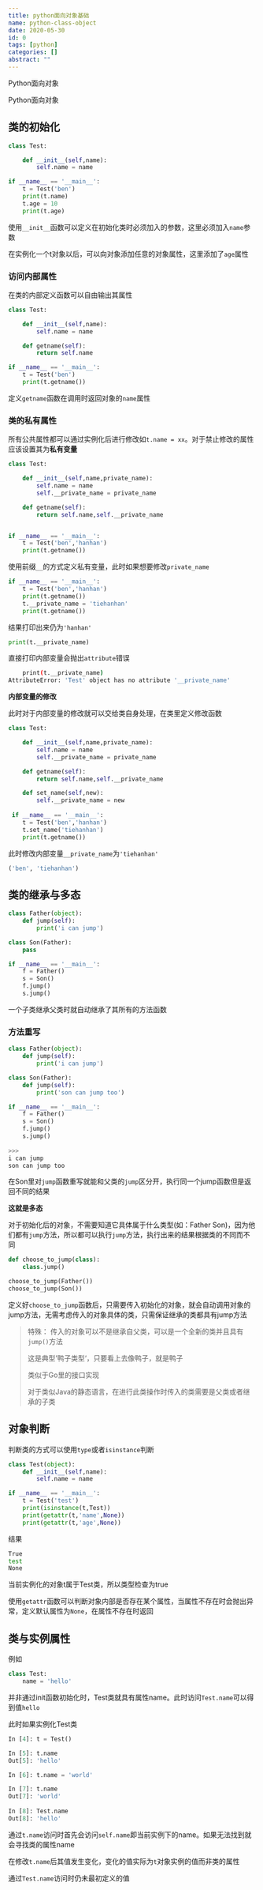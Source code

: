 ```yaml
---
title: python面向对象基础
name: python-class-object
date: 2020-05-30
id: 0
tags: [python]
categories: []
abstract: ""
---
```



Python面向对象


<!--more-->


Python面向对象

<!--more-->

## 类的初始化

```python
class Test:

    def __init__(self,name):
        self.name = name

if __name__ == '__main__':
    t = Test('ben')
    print(t.name)
    t.age = 10
    print(t.age)
```

使用`__init__`函数可以定义在初始化类时必须加入的参数，这里必须加入`name`参数

在实例化一个t对象以后，可以向对象添加任意的对象属性，这里添加了`age`属性

### 访问内部属性

在类的内部定义函数可以自由输出其属性

```python
class Test:

    def __init__(self,name):
        self.name = name

    def getname(self):
        return self.name

if __name__ == '__main__':
    t = Test('ben')
    print(t.getname())
```

定义`getname`函数在调用时返回对象的`name`属性

### 类的私有属性

所有公共属性都可以通过实例化后进行修改如`t.name = xx`。对于禁止修改的属性应该设置其为**私有变量**

```python
class Test:

    def __init__(self,name,private_name):
        self.name = name
        self.__private_name = private_name

    def getname(self):
        return self.name,self.__private_name


if __name__ == '__main__':
    t = Test('ben','hanhan')
    print(t.getname())
```

使用前缀`__`的方式定义私有变量，此时如果想要修改`private_name`

```python
if __name__ == '__main__':
    t = Test('ben','hanhan')
    print(t.getname())
    t.__private_name = 'tiehanhan'
    print(t.getname())
```

结果打印出来仍为`'hanhan'`

```python
print(t.__private_name)
```

直接打印内部变量会抛出`attribute`错误

```bash
    print(t.__private_name)
AttributeError: 'Test' object has no attribute '__private_name'
```

**内部变量的修改**

此时对于内部变量的修改就可以交给类自身处理，在类里定义修改函数

```python
class Test:

    def __init__(self,name,private_name):
        self.name = name
        self.__private_name = private_name

    def getname(self):
        return self.name,self.__private_name

    def set_name(self,new):
        self.__private_name = new
        
 if __name__ == '__main__':
    t = Test('ben','hanhan')
    t.set_name('tiehanhan')
    print(t.getname())
```

此时修改内部变量`__private_name`为`'tiehanhan'`

```python
('ben', 'tiehanhan')
```

## 类的继承与多态

```python
class Father(object):
    def jump(self):
        print('i can jump')

class Son(Father):
    pass

if __name__ == '__main__':
    f = Father()
    s = Son()
    f.jump()
    s.jump()
```

一个子类继承父类时就自动继承了其所有的方法函数

### 方法重写

```python
class Father(object):
    def jump(self):
        print('i can jump')

class Son(Father):
    def jump(self):
        print('son can jump too')

if __name__ == '__main__':
    f = Father()
    s = Son()
    f.jump()
    s.jump()
    
>>> 
i can jump
son can jump too
```

在Son里对`jump`函数重写就能和父类的`jump`区分开，执行同一个jump函数但是返回不同的结果

**这就是多态**

对于初始化后的对象，不需要知道它具体属于什么类型(如：Father Son)，因为他们都有`jump`方法，所以都可以执行`jump`方法，执行出来的结果根据类的不同而不同

```python
def choose_to_jump(class):
    class.jump()

choose_to_jump(Father())
choose_to_jump(Son())
```

定义好`choose_to_jump`函数后，只需要传入初始化的对象，就会自动调用对象的jump方法，无需考虑传入的对象具体的类，只需保证继承的类都具有jump方法

> 特殊： 传入的对象可以不是继承自父类，可以是一个全新的类并且具有`jump()`方法
>
> 这是典型’鸭子类型‘，只要看上去像鸭子，就是鸭子
>
> 类似于Go里的接口实现
>
> 对于类似Java的静态语言，在进行此类操作时传入的类需要是父类或者继承的子类

## 对象判断

判断类的方式可以使用`type`或者`isinstance`判断

```python
class Test(object):
    def __init__(self,name):
        self.name = name

if __name__ == '__main__':
    t = Test('test')
    print(isinstance(t,Test))
    print(getattr(t,'name',None))
    print(getattr(t,'age',None))
```

结果

```bash
True
test
None
```

当前实例化的对象t属于Test类，所以类型检查为true

使用`getattr`函数可以判断对象内部是否存在某个属性，当属性不存在时会抛出异常，定义默认属性为`None`，在属性不存在时返回

## 类与实例属性

例如

```python
class Test:
    name = 'hello'
```

并非通过init函数初始化时，Test类就具有属性name。此时访问`Test.name`可以得到值`hello`

此时如果实例化Test类

```python
In [4]: t = Test()

In [5]: t.name
Out[5]: 'hello'

In [6]: t.name = 'world'

In [7]: t.name
Out[7]: 'world'
    
In [8]: Test.name
Out[8]: 'hello'    
```

通过`t.name`访问时首先会访问`self.name`即当前实例下的name。如果无法找到就会寻找类的属性name

在修改`t.name`后其值发生变化，变化的值实际为`t`对象实例的值而非类的属性

通过`Test.name`访问时仍未最初定义的值